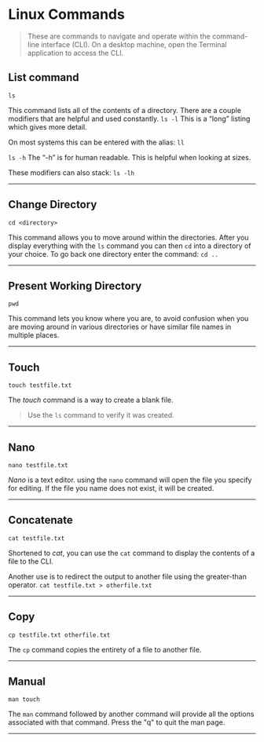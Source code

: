 # Linux Commands

> These are commands to navigate and operate within the command-line interface (CLI).  On a desktop machine, open the Terminal application to access the CLI.  

## List command

```ls```

This command lists all of the contents of a directory. There are a couple modifiers that are helpful and used constantly.
```ls -l```
This is a “long” listing which gives more detail.

On most systems this can be entered with the alias:
```ll```

```ls -h```
The “-h” is for human readable.  This is helpful when looking at sizes.

These modifiers can also stack:
```ls -lh```
___

## Change Directory

```cd <directory>```

This command allows you to move around within the directories.  After you display everything with the
```ls```
 command you can then
```cd```
 into a directory of your choice. To go back one directory enter the command:
```cd ..```
___

## Present Working Directory

```pwd```

This command lets you know where you are, to avoid confusion when you are moving around in various directories or have similar file names in multiple places.
___

## Touch

```touch testfile.txt```

The _touch_ command is a way to create a blank file.  
> Use the ```ls``` command to verify it was created.  
___

## Nano

```nano testfile.txt```

_Nano_ is a text editor.  using the ```nano``` command will open the file you specify for editing.  If the file you name does not exist, it will be created.  
___

## Concatenate

```cat testfile.txt```

Shortened to _cat_, you can use the ```cat``` command to display the contents of a file to the CLI.  

Another use is to redirect the output to another file using the greater-than operator.
```cat testfile.txt > otherfile.txt```
___

## Copy

```cp testfile.txt otherfile.txt```

The ```cp``` command copies the entirety of a file to another file.  
___

## Manual

```man touch```

The ```man``` command followed by another command will provide all the options associated with that command.  Press the "q" to quit the man page.  
___

